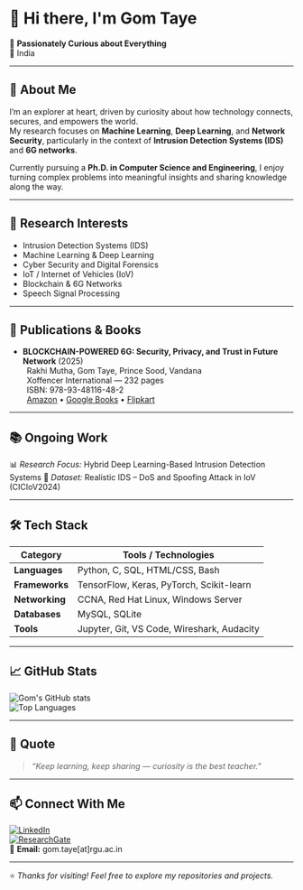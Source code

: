 # 👋 Hi there, I'm Gom Taye  

🌱 **Passionately Curious about Everything**  
📍 India  

---

## 🧠 About Me  

I’m an explorer at heart, driven by curiosity about how technology connects, secures, and empowers the world.  
My research focuses on **Machine Learning**, **Deep Learning**, and **Network Security**, particularly in the context of **Intrusion Detection Systems (IDS)** and **6G networks**.  

Currently pursuing a **Ph.D. in Computer Science and Engineering**, I enjoy turning complex problems into meaningful insights and sharing knowledge along the way.  

---

## 🔬 Research Interests  

- Intrusion Detection Systems (IDS)  
- Machine Learning & Deep Learning  
- Cyber Security and Digital Forensics  
- IoT / Internet of Vehicles (IoV)  
- Blockchain & 6G Networks  
- Speech Signal Processing  

---

## 📘 Publications & Books

- **BLOCKCHAIN-POWERED 6G: Security, Privacy, and Trust in Future Network** (2025)  
 Rakhi Mutha, Gom Taye, Prince Sood, Vandana  
 Xoffencer International — 232 pages  
 ISBN: 978-93-48116-48-2  
 [Amazon](https://www.amazon.in/BLOCKCHAIN-POWERED-6G-SECURITY-PRIVACY-NETWORK/dp/B0DWKD9T48) • [Google Books](https://books.google.co.in/books/about/BLOCKCHAIN_POWERED_6G_SECURITY_PRIVACY_A.html?id=FS5EEQAAQBAJ&redir_esc=y) • [Flipkart](https://www.flipkart.com/blockchain-powered-6g-security-privacy-trust-future-network/p/itm022f4cd399f7e)
---
## 📚 Ongoing Work  

📊 *Research Focus:* Hybrid Deep Learning-Based Intrusion Detection Systems 
🧩 *Dataset:* Realistic IDS – DoS and Spoofing Attack in IoV (CICIoV2024)  

---

## 🛠️ Tech Stack  

| Category | Tools / Technologies |
|-----------|---------------------|
| **Languages** | Python, C, SQL, HTML/CSS, Bash |
| **Frameworks** | TensorFlow, Keras, PyTorch, Scikit-learn |
| **Networking** | CCNA, Red Hat Linux, Windows Server |
| **Databases** | MySQL, SQLite |
| **Tools** | Jupyter, Git, VS Code, Wireshark, Audacity |

---

## 📈 GitHub Stats  

![Gom's GitHub stats](https://github-readme-stats.vercel.app/api?username=GomTaye&show_icons=true&theme=tokyonight)  
![Top Languages](https://github-readme-stats.vercel.app/api/top-langs/?username=GomTaye&layout=compact&theme=tokyonight)  

---

## 💬 Quote  

> *“Keep learning, keep sharing — curiosity is the best teacher.”*  

---

## 📫 Connect With Me  

[![LinkedIn](https://img.shields.io/badge/LinkedIn-Gom%20Taye-blue)](https://www.linkedin.com/in/gom-taye)  
[![ResearchGate](https://img.shields.io/badge/ResearchGate-Gom%20Taye-brightgreen)](https://www.researchgate.net/)  
📧 **Email:** gom.taye[at]rgu.ac.in  

---

⭐️ *Thanks for visiting! Feel free to explore my repositories and projects.*  
